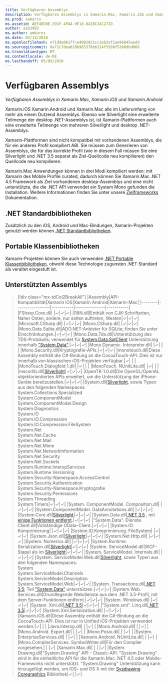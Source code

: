 ```yaml
---
title: Verfügbaren Assemblys
description: Verfügbaren Assemblys in Xamarin.Mac, Xamarin.iOS und Xamarin.Android
ms.prod: xamarin
ms.assetid: AEF4ED0E-391F-4FA4-9F18-842BC24C272D
author: asb3993
ms.author: amburns
ms.date: 03/13/2018
ms.openlocfilehash: ef1dde061ffce4082922cc2eb2af1ae9b045aedd
ms.sourcegitcommit: 0a72c7dea020b965378b6314f558bf5360dbd066
ms.translationtype: MT
ms.contentlocale: de-DE
ms.lasthandoff: 05/09/2018
---
```

# <a name="available-assemblies"></a>Verfügbaren Assemblys

_Verfügbaren Assemblys in Xamarin.Mac, Xamarin.iOS und Xamarin.Android_

Xamarin.iOS Xamarin.Android und Xamarin.Mac alle im Lieferumfang von mehr als einem Dutzend Assemblys. Ebenso wie Silverlight eine erweiterte Teilmenge der desktop .NET-Assemblys ist, ist Xamarin-Plattformen auch eine erweiterte Teilmenge von mehreren Silverlight und desktop .NET-Assemblys.

Xamarin-Plattformen sind nicht kompatibel mit vorhandenen Assemblys, die für ein anderes Profil kompiliert ABI. Sie müssen zum Generieren von Assemblys, die für das korrekte Profil (wie in diesem Fall müssen Sie eine Silverlight und .NET 3.5 separat als Ziel-Quellcode neu kompilieren) den Quellcode neu kompilieren.

Xamarin.Mac Anwendungen können in drei Modi kompiliert werden: mit Xamarin des Mobile Profile curated, dadurch können Sie Xamarin.Mac .NET 4.5 Framework als Ziel vorhandenen desktop-Assemblys und eine nicht unterstützte, die die .NET API verwendet ein System Mono gefunden die Installation. Weitere Informationen finden Sie unter unsere [Zielframeworks](~/mac/platform/target-framework.md) Dokumentation.


## <a name="net-standard-libraries"></a>.NET Standardbibliotheken

Zusätzlich zu den iOS, Android und Mac-Bindungen, Xamarin-Projekten genutzt werden können [.NET Standardbibliotheken](~/cross-platform/app-fundamentals/net-standard.md).

## <a name="portable-class-libraries"></a>Portable Klassenbibliotheken
 
Xamarin-Projekten können Sie auch verwenden [.NET Portable Klassenbibliotheken](~/cross-platform/app-fundamentals/pcl.md), obwohl diese Technologie zugunsten .NET Standard als veraltet eingestuft ist.

## <a name="supported-assemblies"></a>Unterstützten Assemblys

> [!div class="mx-tdCol2BreakAll"]
> |Assembly|API-Kompatibilität|Xamarin iOS|Xamarin Android|Xamarin-Mac|
> |--------|-----------------|-----------|---------------|-----------|
> |FSharp.Core.dll| |✓|✓|✓|
> |l18N.dll|Enthält von CJK-Schriftarten, Naher Osten, andere, nur selten auftreten, Westen|✓|✓|✓|
> |Microsoft.CSharp.dll| |✓|✓|✓|
> |Mono.CSharp.dll| |✓|✓|✓|
> |Mono.Data.Sqlite.dll|ADO.NET-Anbieter für SQLite; finden Sie unter Einschränkungen.|✓|✓|✓|
> |Mono.Data.Tds.dll|Unterstützung des TDS-Protokolls; verwendet für [System.Data.SqlClient](https://developer.xamarin.com/api/namespace/System.Data.SqlClient/) Unterstützung innerhalb ["System.Data"](https://developer.xamarin.com/api/namespace/System.Data/).|✓|✓|✓|
> |Mono.Dynamic. &#8203;Interpreter.dll| |✓| | |
> |Mono.Security.dll|Kryptografie-APIs.|✓|✓|✓|
> |monotouch.dll|Diese Assembly enthält die C#-Bindung an die CocoaTouch-API. Dies ist nur innerhalb von klassischen iOS-Projekten verfügbar.|✓| | |
> |MonoTouch. &#8203;Dialogfeld 1.dll| |✓| | |
> |MonoTouch. &#8203;NUnitLite.dll| |✓| | |
> |mscorlib.dll|[Silverlight](https://msdn.microsoft.com/library/cc838194(VS.95).aspx)|✓|✓|✓|
> |OpenTK-1.0.dll|Die OpenGL/OpenAL objektorientierten APIs erweitert, um die Unterstützung der iPhone-Geräte bereitzustellen.|✓|✓|✓|
> |System.dll|[Silverlight](https://msdn.microsoft.com/library/cc838194(VS.95).aspx), sowie Typen aus den folgenden Namespaces:<br />System.Collections.Specialized<br />System. &#8203;ComponentModel<br />System.ComponentModel.Design<br />System.Diagnostics<br />System.IO<br />System.IO.Compression<br />System.IO.Compression.FileSystem<br />System.Net<br />System.Net.Cache<br />System.Net.Mail<br />System.Net.Mime<br />System.Net. &#8203;NetworkInformation<br />System.Net.Security<br />System.Net.Sockets<br />System.Runtime. &#8203;InteropServices<br />System.Runtime.Versioning<br />System.Security-Namespace. &#8203;AccessControl<br />System.Security.Authentication<br />System.Security-Namespace. &#8203;Kryptografie<br />System.Security.Permissions<br />System.Threading<br />System.Timers|✓|✓|✓|
> |System. &#8203;ComponentModel. &#8203;Composition.dll| |✓|✓|✓|
> |System. &#8203;ComponentModel. &#8203;DataAnnotations.dll| |✓|✓|✓|
> |System.Core.dll|[Silverlight](https://msdn.microsoft.com/library/cc838194(VS.95).aspx)|✓|✓|✓|
> |System.Data.dll|[.NET 3.5](http://msdn.microsoft.com/library/ms229335.aspx) , mit [einige Funktionen entfernt](~/ios/data-cloud/system.data.md).|✓|✓|✓|
> |"System.Data". &#8203;Dienste. &#8203;Client.dll|Vollständige OData-Client.|✓|✓|✓|
> |System.IO. &#8203;Komprimierung| |✓|✓|✓|
> |System.IO. &#8203;Komprimierung. &#8203;FileSystem| |✓|✓|✓|
> |System.Json.dll|[Silverlight](http://msdn.microsoft.com/library/cc838194(VS.95).aspx)|✓|✓|✓|
> |System.Net.&#8203;Http.dll| |✓|✓|✓|
> |System. &#8203;Numerics.dll| |✓|✓|✓|
> |System.Runtime. &#8203;Serialization.dll|[Silverlight](http://msdn.microsoft.com/library/cc838194(VS.95).aspx)|✓|✓|✓|
> |System. &#8203;ServiceModel.dll|WCF-Stapel als im [Silverlight](http://msdn.microsoft.com/library/cc838194(VS.95).aspx)|✓|✓|✓|
> |System. &#8203;ServiceModel. &#8203;Internals.dll| |✓|✓|✓|
> |System. &#8203;ServiceModel. &#8203;Web.dll|[Silverlight](http://msdn.microsoft.com/library/cc838194(VS.95).aspx), sowie Typen aus den folgenden Namespaces: <br />System<br />System.ServiceModel.Channels<br />System.ServiceModel.Description<br />System.ServiceModel.Web|✓|✓|✓|
> |System. &#8203;Transactions.dll|[.NET 3.5](http://msdn.microsoft.com/library/ms229335.aspx); Teil ["System.Data"](~/ios/data-cloud/system.data.md) unterstützen.|✓|✓|✓|
> |System.Web. &#8203;Services.dll|Grundlegende Webdienste aus dem .NET 3.5-Profil, mit dem Server-Funktionen entfernt.|✓|✓|✓|
> |System. &#8203;Windows.dll| |✓|✓|✓|
> |System. &#8203;Xml.dll|[.NET 3.5](http://msdn.microsoft.com/library/ms229335.aspx)|✓|✓|✓|
> |"System.xml". &#8203;Linq.dll|[.NET 3.5](http://msdn.microsoft.com/library/ms229335.aspx)|✓|✓|✓|
> |System.Xml.Serialization.dll| |✓|✓|✓|
> |Xamarin.iOS.dll|Diese Assembly enthält die C#-Bindung an die CocoaTouch-API. Dies ist nur in Unified iOS-Projekten verwendet werden.|✓| | |
> |Java.Interop.dll| | |✓| |
> |Mono.Android.dll| | |✓| |
> |Mono.Android. &#8203;Export.dll| | |✓| |
> |Mono.Posix.dll| | |✓| |
> |System. &#8203;EnterpriseServices.dll| | |✓| |
> |Xamarin.Android. &#8203;NUnitLite.dll| | |✓| |
> |Mono.CompilerServices. &#8203;SymbolWriter.dll|Für den Compiler vorgesehen.| | |✓|
> |Xamarin.Mac.dll| | | |✓|
> |System. &#8203;Drawing.dll|"System.Drawing" API - Classic-API. "System.Drawing" wird in die einheitliche API für die Xamarin.Mac .NET 4.5 oder Mobile-Frameworks nicht unterstützt. "System.Drawing" Unterstützung kann hinzugefügt werden, um IOS- und OS X mit der [Sysdrawing Coregraphics](https://github.com/mono/sysdrawing-coregraphics) Bibliothek|✓| |✓|
